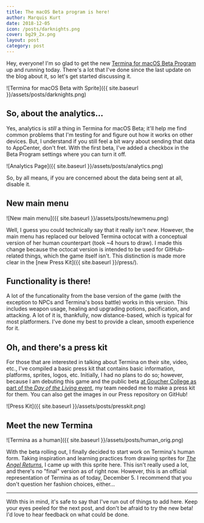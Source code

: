 ```yaml
---
title: The macOS Beta program is here!
author: Marquis Kurt
date: 2018-12-05
icon: /posts/darknights.png
cover: bg29_2x.png
layout: post
category: post
---
```

Hey, everyone! I'm so glad to get the new <a href = "{{ site.baseurl }}/mac/tutoriel.html">Termina for macOS Beta Program</a> up and running today. There's a lot that I've done since the last update on the blog about it, so let's get started discussing it.

![Termina for macOS Beta with Sprite]({{ site.baseurl }}/assets/posts/darknights.png)

## So, about the analytics...
Yes, analytics is _still_ a thing in Termina for macOS Beta; it'll help me find common problems that I'm testing for and figure out how it works on other devices. But, I understand if you still feel a bit wary about sending that data to AppCenter, don't fret. With the first beta, I've added a checkbox in the Beta Program settings where you can turn it off.

![Analytics Page]({{ site.baseurl }}/assets/posts/analytics.png)

So, by all means, if you are concerned about the data being sent at all, disable it.

## New main menu
![New main menu]({{ site.baseurl }}/assets/posts/newmenu.png)

Well, I guess you could technically say that it really isn't _new_. However, the main menu has replaced our beloved Termina octocat with a conceptual version of her human counterpart (took ~4 hours to draw). I made this change because the octocat version is intended to be used for GitHub-related things, which the game itself isn't. This distinction is made more clear in the [new Press Kit]({{ site.baseurl }}/press/).

## Functionality is there!
A lot of the funcationality from the base version of the game (with the exception to NPCs and Termina's boss battle) works in this version. This includes weapon usage, healing and upgrading potions, pacification, and attacking. A lot of it is, thankfully, now distance-based, which is typical for most platformers. I've done my best to provide a clean, smooth experience for it.

## Oh, and there's a press kit
For those that are interested in talking about Termina on their site, video, etc., I've compiled a basic press kit that contains basic information, platforms, sprites, logos, etc. Initially, I had no plans to do so; however, because I am debuting this game and the public beta [at Goucher College as part of the _Day of the Living_ event](https://events.goucher.edu/event/the_day_of_the_living), my team needed me to make a press kit for them. You can also get the images in our Press repository on GitHub!

![Press Kit]({{ site.baseurl }}/assets/posts/presskit.png)

## Meet the new Termina
![Termina as a human]({{ site.baseurl }}/assets/posts/human_orig.png)

With the beta rolling out, I finally decided to start work on Termina's human form. Taking inspiration and learning practices from drawing sprites for [_The Angel Returns_](https://theangelreturns.aliceos.app), I came up with this sprite here. This isn't really used a lot, and there's no "final" version as of right now. However, this is an official representation of Termina as of today, December 5. I recommend that you don't question her fashion choices, either...

<hr>

With this in mind, it's safe to say that I've run out of things to add here. Keep your eyes peeled for the next post, and don't be afraid to try the new beta! I'd love to hear feedback on what could be done.

